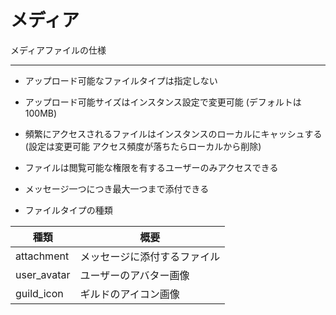 # メディア

メディアファイルの仕様

---

- アップロード可能なファイルタイプは指定しない
- アップロード可能サイズはインスタンス設定で変更可能 (デフォルトは100MB)

- 頻繁にアクセスされるファイルはインスタンスのローカルにキャッシュする(設定は変更可能 アクセス頻度が落ちたらローカルから削除)

- ファイルは閲覧可能な権限を有するユーザーのみアクセスできる
- メッセージ一つにつき最大一つまで添付できる


- ファイルタイプの種類

| 種類            | 概要             |
|---------------|----------------|
| attachment    | メッセージに添付するファイル |
| user_avatar   | ユーザーのアバター画像    |
| guild_icon    | ギルドのアイコン画像     |
